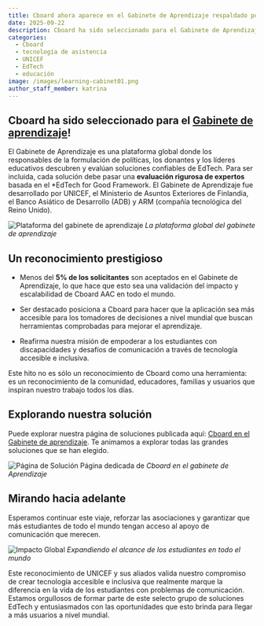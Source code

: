 ```yaml
---
title: Cboard ahora aparece en el Gabinete de Aprendizaje respaldado por UNICEF
date: 2025-09-22
description: Cboard ha sido seleccionado para el Gabinete de Aprendizaje respaldado por UNICEF, una plataforma global donde menos del 5% de los solicitantes son aceptados después de una rigurosa evaluación de expertos.
categories:
  - Cboard
  - tecnología de asistencia
  - UNICEF
  - EdTech
  - educación
image: /images/learning-cabinet01.png
author_staff_member: katrina
---
```


## Cboard ha sido seleccionado para el [Gabinete de aprendizaje](https://www.learningcabinet.org/tool/cboard-aac/)!

El Gabinete de Aprendizaje es una plataforma global donde los responsables de la formulación de políticas, los donantes y los líderes educativos descubren y evalúan soluciones confiables de EdTech. Para ser incluida, cada solución debe pasar una **evaluación rigurosa de expertos** basada en el \*EdTech for Good Framework. El Gabinete de Aprendizaje fue desarrollado por UNICEF, el Ministerio de Asuntos Exteriores de Finlandia, el Banco Asiático de Desarrollo (ADB) y ARM (compañía tecnológica del Reino Unido).

![Plataforma del gabinete de aprendizaje](/images/learning-cabinet03.png) _La plataforma global del gabinete de aprendizaje_

## Un reconocimiento prestigioso

- Menos del **5% de los solicitantes** son aceptados en el Gabinete de Aprendizaje, lo que hace que esto sea una validación del impacto y escalabilidad de Cboard AAC en todo el mundo.

- Ser destacado posiciona a Cboard para hacer que la aplicación sea más accesible para los tomadores de decisiones a nivel mundial que buscan herramientas comprobadas para mejorar el aprendizaje.

- Reafirma nuestra misión de empoderar a los estudiantes con discapacidades y desafíos de comunicación a través de tecnología accesible e inclusiva.

Este hito no es sólo un reconocimiento de Cboard como una herramienta: es un reconocimiento de la comunidad, educadores, familias y usuarios que inspiran nuestro trabajo todos los días.

## Explorando nuestra solución

Puede explorar nuestra página de soluciones publicada aquí: [Cboard en el Gabinete de aprendizaje](https://www.learningcabinet.org/tool/cboard-aac/). Te animamos a explorar todas las grandes soluciones que se han elegido.

![Página de Solución](/images/learning-cabinet04.png) Página dedicada de _Cboard en el gabinete de Aprendizaje_

## Mirando hacia adelante

Esperamos continuar este viaje, reforzar las asociaciones y garantizar que más estudiantes de todo el mundo tengan acceso al apoyo de comunicación que merecen.

![Impacto Global](/images/learning-cabinet02.png) _Expandiendo el alcance de los estudiantes en todo el mundo_

Este reconocimiento de UNICEF y sus aliados valida nuestro compromiso de crear tecnología accesible e inclusiva que realmente marque la diferencia en la vida de los estudiantes con problemas de comunicación. Estamos orgullosos de formar parte de este selecto grupo de soluciones EdTech y entusiasmados con las oportunidades que esto brinda para llegar a más usuarios a nivel mundial.